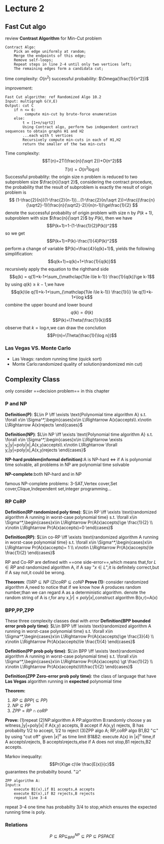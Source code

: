 # Lecture 2

## Fast Cut algo
review **Contrast Algorithm** for Min-Cut problem

```{.line-numbers}
Contract Algo:
    Pick an edge uniformly at random;
    Merge the endpoints of this edge;
    Remove self-loops;
    Repeat steps in line 2-4 until only two vertices left;
    The remaining edges form a candidata cut; 
```

time complexity: $O(n^2)$
successful probability: $\Omega(\frac{1}{n^2})$

improvement:
```{.line-numbers}
Fast Cut algorithm: ref Randomized Algo 10.2
Input: multigraph G(V,E)
Output: cut C
    if n <= 6:
         compute min-cut by brute-force enumeration
    else:
        t = [1+n/sqrt2]
        Using Contract algo, perform two independent contract sequences to obtain graphs H1 and H2
        ...each with t vertices
        Recursively compute min-cuts in each of H1,H2
        return the smaller of the two min-cuts

```

Time complexity:
$$T(n)=2T(\frac{n}{\sqrt 2})+O(n^2)$$
$$T(n)=O(n^2\log n)$$
Successful probablity:
the origin size n problem is reduced to two subproblem size $\frac{n}{\sqrt 2}$, considering the contract procedure, the probability that the result of subproblem is exactly the result of origin problem is
$$
(1-\frac{2}{n})(1-\frac{2}{n-1})...(1-\frac{2}{n/\sqrt 2})=\frac{(\frac{n}{\sqrt2}-1)(\frac{n}{\sqrt2}-2)}{n(n-1)}\ge\frac{1}{2}
$$
denote the successful probabilty of origin problem with size n by $P(k+1)$, subproblem with size $\frac{n}{\sqrt 2}$ by $P(k)$, then we have
$$P(k+1)=1-(1-\frac{1}{2}P(k))^2$$
so we get
$$P(k+1)=P(k)-\frac{1}{4}P(k)^2$$
perform a change of variable  $P(k)=\frac{4}{q(k)+1}$, yields the following simplification:
$$q(k+1)=q(k)+1+\frac{1}{q(k)}$$
recursively apply the equation to the righthand side
$$q(k) = q(1)+k-1+\sum_{\mathclap{1\le i\le k-1}} \frac{1}{q(k)}\ge k-1$$
by using $q(k)\ge k-1$,we have
$$q(k)\le q(1)+k-1+\sum_{\mathclap{1\le i\le k-1}} \frac{1}{i} \le q(1)+k-1+\log k$$
combine the upper bound and lower bound
$$q(k)=\Theta(k)$$
$$P(k)=\Theta(\frac{1}{k})$$
observe that $k=\log n$,we can draw the conclution
$$Pr(n)=\Theta(\frac{1}{\log n})$$

### Las Vegas VS. Monte Carlo
* Las Veags: random running time (quick sort)
* Monte Carlo:randomized quality of solution(randomized min cut)


## Complexity Class
only consider ==decision problem== in this chapter

### P and NP
**Definition(P)**:
$L\in P \iff \exists \text{Polynomial  time algorithm A} s.t. \forall x\in \Sigma^*,\begin{cases}x\in L\Rightarrow A(x)accepts\\ x\notin L\Rightarrow A(x)rejects
\end{cases}$

**Definition(NP)**:
$L\in NP \iff \exists \text{Polynomial  time algorithm A} s.t. \forall x\in \Sigma^*,\begin{cases}x\in L\Rightarrow \exists y,|y|=poly|x|,A(x,y)accepts\\ x\notin L\Rightarrow \forall y,|y|=poly|x|,A(x,y)rejects
\end{cases}$

**NP-hard problem(informal definition)**:A is NP-hard ⇔ if A is polynomial time solvable, all problems in NP are polynomial time solvable

**NP-complete**:both NP-hard and in NP

famous NP-complete problems: 3-SAT,Vertex cover,Set cover,Clique,Independent set,integer programming...

### RP CoRP
**Definition(RP randomized poly time)**:
$L\in RP \iff \exists \text{randomized algorithm A running in worst-case polynomial time} s.t. \forall x\in \Sigma^*,\begin{cases}x\in L\Rightarrow Pr(A(x)accepts)\ge \frac{1}{2} \\ x\notin L\Rightarrow Pr(A(x)accepts)=0
\end{cases}$

**Definition(RP)**:
$L\in co-RP \iff \exists \text{randomized algorithm A running in worst-case polynomial time} s.t. \forall x\in \Sigma^*,\begin{cases}x\in L\Rightarrow Pr(A(x)accepts)= 1 \\ x\notin L\Rightarrow Pr(A(x)accepts)\le \frac{1}{2}
\end{cases}$

RP and Co-RP are defined with ==one side-error==,which means that,for $L\in RP$ and randomized algorithm A, if A say "$x \in L$",it is definitely correct,but if A say not,it could be wrong.

**Theorem**:
(1)$RP\subseteq NP$
(2)$coRP\subseteq coNP$
**Prove (1):**
consider randomized algorithm A,need to notice that if we know how A produces random number,than we can regard A as a deterministic algorithm.
denote the random string of A is r,for any x,$|r|\le poly|x|$,construct algorithm B(x,r)=A(x)

### BPP,PP,ZPP
These three complexity classes deal with *error*
**Definition(BPP bounded error prob poly time)**:
$L\in BPP \iff \exists \text{randomized algorithm A running in worst-case polynomial time} s.t. \forall x\in \Sigma^*,\begin{cases}x\in L\Rightarrow Pr(A(x)accepts)\ge \frac{3}{4} \\ x\notin L\Rightarrow Pr(A(x)accepts)\le \frac{1}{4}
\end{cases}$

**Definition(PP prob poly time)**:
$L\in BPP \iff \exists \text{randomized algorithm A running in worst-case polynomial time} s.t. \forall x\in \Sigma^*,\begin{cases}x\in L\Rightarrow Pr(A(x)accepts) \gt \frac{1}{2} \\ x\notin L\Rightarrow Pr(A(x)accepts)\lt\frac{1}{2}
\end{cases}$

**Definition(ZPP Zero-error prob poly time)**:
the class of language that have **Las Vegas** algorithm running in **expected** polynomial time

**Theorem:**
1. $RP \subseteq BPP(\subseteq PP)$
2. $NP \subseteq PP$
3. $ZPP=RP\cap coRP$

**Prove:**
(1)repeat
(2)NP:algorithm A
PP:algorithm B:randomly choose y as witness,|y|=poly|x|
if A(x,y) accepts, B accept
if A(x,y) rejects, B has probabilty 1/2 to accept, 1/2 to reject
(3)ZPP algo A; RP,coRP algo B1,B2
"$\subseteq$" by using "cut off"
given $|x|^n$ as time limit
B1&B2: execute A(x) in $|x|^n$ time,if A accepts\rejects, B accepts\rejects,else if A does not stop,B1 rejects,B2 accepts.

Markov inequality: 
    $$Pr(X\ge c)\le \frac{E(x)}{c}$$
guarantees the probabilty bound.
"$\supseteq$"
```{.line-numbers}
ZPP algorithm A:
Input:x
    execute B1(x),if B1 accepts,A accepts
    execute B2(x),if B2 rejects,B rejects
    repeat line 3-4 
```
repeat 3-4 one time has probabilty 3/4 to stop,which ensures the expected running time is poly.

### Relations
$$P\subseteq RP\subseteq _{BPP}^{NP} \subseteq PP \subseteq PSPACE$$















